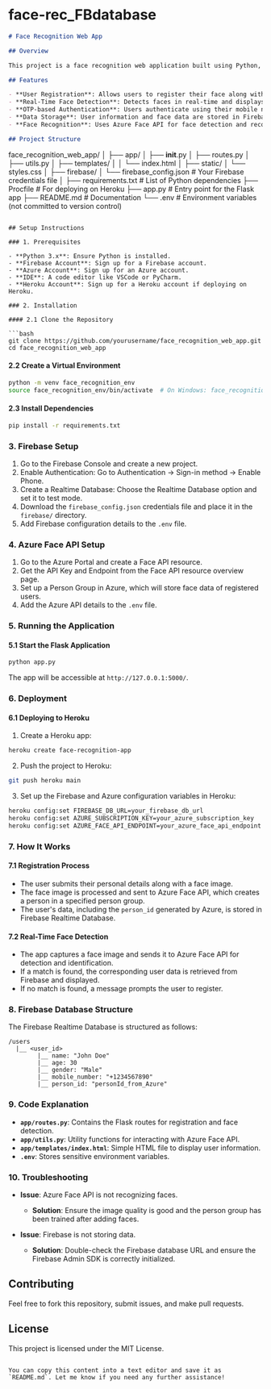 # face-rec_FBdatabase


```markdown
# Face Recognition Web App

## Overview

This project is a face recognition web application built using Python, Azure Face API, and Firebase. The app allows users to register their faces along with personal details like name, age, and gender, which are stored in Firebase. It also supports real-time face detection, identifying registered users and displaying their information. The application uses Flask as the backend framework and can be deployed on platforms like Heroku.

## Features

- **User Registration**: Allows users to register their face along with details like name, age, and gender.
- **Real-Time Face Detection**: Detects faces in real-time and displays the corresponding user information if the face is recognized.
- **OTP-based Authentication**: Users authenticate using their mobile number and OTP, handled via Firebase Authentication.
- **Data Storage**: User information and face data are stored in Firebase Realtime Database.
- **Face Recognition**: Uses Azure Face API for face detection and recognition.

## Project Structure

```
face_recognition_web_app/
│
├── app/
│   ├── __init__.py
│   ├── routes.py
│   ├── utils.py
│   ├── templates/
│   │   └── index.html
│   ├── static/
│       └── styles.css
│
├── firebase/
│   └── firebase_config.json  # Your Firebase credentials file
│
├── requirements.txt  # List of Python dependencies
├── Procfile  # For deploying on Heroku
├── app.py  # Entry point for the Flask app
├── README.md  # Documentation
└── .env  # Environment variables (not committed to version control)
```

## Setup Instructions

### 1. Prerequisites

- **Python 3.x**: Ensure Python is installed.
- **Firebase Account**: Sign up for a Firebase account.
- **Azure Account**: Sign up for an Azure account.
- **IDE**: A code editor like VSCode or PyCharm.
- **Heroku Account**: Sign up for a Heroku account if deploying on Heroku.

### 2. Installation

#### 2.1 Clone the Repository

```bash
git clone https://github.com/yourusername/face_recognition_web_app.git
cd face_recognition_web_app
```

#### 2.2 Create a Virtual Environment

```bash
python -m venv face_recognition_env
source face_recognition_env/bin/activate  # On Windows: face_recognition_env\Scripts\activate
```

#### 2.3 Install Dependencies

```bash
pip install -r requirements.txt
```

### 3. Firebase Setup

1. Go to the Firebase Console and create a new project.
2. Enable Authentication: Go to Authentication -> Sign-in method -> Enable Phone.
3. Create a Realtime Database: Choose the Realtime Database option and set it to test mode.
4. Download the `firebase_config.json` credentials file and place it in the `firebase/` directory.
5. Add Firebase configuration details to the `.env` file.

### 4. Azure Face API Setup

1. Go to the Azure Portal and create a Face API resource.
2. Get the API Key and Endpoint from the Face API resource overview page.
3. Set up a Person Group in Azure, which will store face data of registered users.
4. Add the Azure API details to the `.env` file.

### 5. Running the Application

#### 5.1 Start the Flask Application

```bash
python app.py
```

The app will be accessible at `http://127.0.0.1:5000/`.

### 6. Deployment

#### 6.1 Deploying to Heroku

1. Create a Heroku app:

```bash
heroku create face-recognition-app
```

2. Push the project to Heroku:

```bash
git push heroku main
```

3. Set up the Firebase and Azure configuration variables in Heroku:

```bash
heroku config:set FIREBASE_DB_URL=your_firebase_db_url
heroku config:set AZURE_SUBSCRIPTION_KEY=your_azure_subscription_key
heroku config:set AZURE_FACE_API_ENDPOINT=your_azure_face_api_endpoint
```

### 7. How It Works

#### 7.1 Registration Process

- The user submits their personal details along with a face image.
- The face image is processed and sent to Azure Face API, which creates a person in a specified person group.
- The user's data, including the `person_id` generated by Azure, is stored in Firebase Realtime Database.

#### 7.2 Real-Time Face Detection

- The app captures a face image and sends it to Azure Face API for detection and identification.
- If a match is found, the corresponding user data is retrieved from Firebase and displayed.
- If no match is found, a message prompts the user to register.

### 8. Firebase Database Structure

The Firebase Realtime Database is structured as follows:

```
/users
  |__ <user_id>
        |__ name: "John Doe"
        |__ age: 30
        |__ gender: "Male"
        |__ mobile_number: "+1234567890"
        |__ person_id: "personId_from_Azure"
```

### 9. Code Explanation

- **`app/routes.py`**: Contains the Flask routes for registration and face detection.
- **`app/utils.py`**: Utility functions for interacting with Azure Face API.
- **`app/templates/index.html`**: Simple HTML file to display user information.
- **`.env`**: Stores sensitive environment variables.

### 10. Troubleshooting

- **Issue**: Azure Face API is not recognizing faces.
  - **Solution**: Ensure the image quality is good and the person group has been trained after adding faces.
  
- **Issue**: Firebase is not storing data.
  - **Solution**: Double-check the Firebase database URL and ensure the Firebase Admin SDK is correctly initialized.

## Contributing

Feel free to fork this repository, submit issues, and make pull requests.

## License

This project is licensed under the MIT License.
```

You can copy this content into a text editor and save it as `README.md`. Let me know if you need any further assistance!
